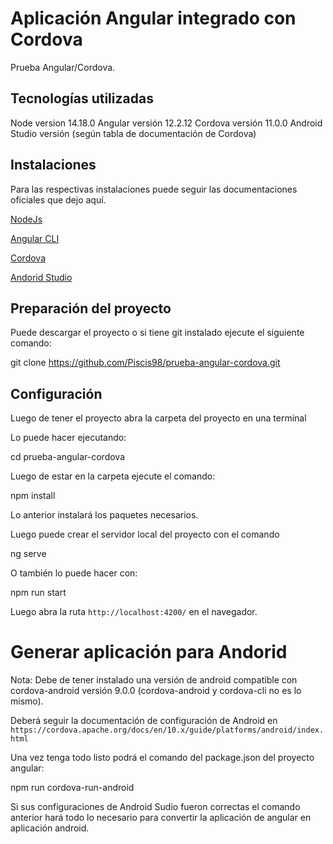 # Aplicación Angular integrado con Cordova

Prueba Angular/Cordova.

## Tecnologías utilizadas

Node version 14.18.0
Angular versión 12.2.12
Cordova versión 11.0.0
Android Studio versión (según tabla de documentación de Cordova)

## Instalaciones

Para las respectivas instalaciones puede seguir las documentaciones oficiales que dejo aquí.

[NodeJs](https://nodejs.org/es/download/)

[Angular CLI](https://github.com/angular/angular-cli)  

[Cordova](https://cordova.apache.org/#getstarted)

[Andorid Studio](https://cordova.apache.org/docs/en/10.x/guide/platforms/android/index.html)

## Preparación del proyecto

Puede descargar el proyecto o si tiene git instalado ejecute el siguiente comando:

git clone https://github.com/Piscis98/prueba-angular-cordova.git

## Configuración

Luego de tener el proyecto abra la carpeta del proyecto en una terminal  

Lo puede hacer ejecutando:

cd prueba-angular-cordova

Luego de estar en la carpeta ejecute el comando:

npm install

Lo anterior instalará los paquetes necesarios.

Luego puede crear el servidor local del proyecto con el comando

ng serve

O también lo puede hacer con:

npm run start

Luego abra la ruta `http://localhost:4200/` en el navegador.

# Generar aplicación para Andorid

Nota: Debe de tener instalado una versión de android compatible con cordova-android versión 9.0.0 (cordova-android y cordova-cli no es lo mismo).

Deberá seguir la documentación de configuración de Android en `https://cordova.apache.org/docs/en/10.x/guide/platforms/android/index.html`


Una vez tenga todo listo podrá el comando del package.json del proyecto angular:

npm run cordova-run-android

Si sus configuraciones de Android Sudio fueron correctas el comando anterior hará todo lo necesario para convertir la aplicación de angular en aplicación android.